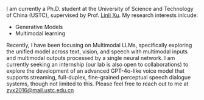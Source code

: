 I am currently a Ph.D. student at the University of Science and Technology of China (USTC), supervised by Prof. [Linli Xu](http://staff.ustc.edu.cn/~linlixu). My research interests inlcude:
- Generative Models
- Multimodal learning

Recently, I have been focusing on Multimodal LLMs, specifically exploring the unified model across text, vision, and speech with multimodal
inputs and multimodal outputs processed by a single neural network. I am currently seeking an internship (our lab is also open to collaborations) to explore the development of an advanced GPT-4o-like voice model that supports streaming, full-duplex, fine-grained perceptual speech dialogue systems, though not limited to this. Please feel free to reach out to me at zyx2016@mail.ustc.edu.cn

